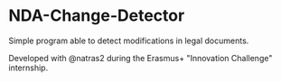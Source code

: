 # NDA-Change-Detector
Simple program able to detect modifications in legal documents.

Developed with @natras2 during the Erasmus+ "Innovation Challenge" internship.
